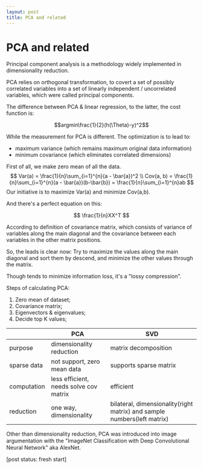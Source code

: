 ```yaml
---
layout: post
title: PCA and related
---
```


# PCA and related

Principal component analysis is a methodology widely implemented in dimensionality reduction.

PCA relies on orthogonal transformation, to covert a set of possibly correlated variables into a set of linearly independent / uncorrelated variables, which were called principal components.

The difference between PCA & linear regression, to the latter, the cost function is:

$$argmin\frac{1}{2}(h(\Theta)-y)^2$$

While the measurement for PCA is different. The optimization is to lead to:

* maximum variance (which remains maximum original data information)
* minimum covariance (which eliminates correlated dimensions)

First of all, we make zero mean of all the data.
$$
Var(a) = \frac{1}{n}\sum_{i=1}^{n}(a - \bar{a})^2
\\
Cov(a, b) = \frac{1}{n}\sum_{i=1}^{n}(a - \bar{a})(b-\bar{b}) = \frac{1}{n}\sum_{i=1}^{n}ab
$$
Our initiative is to maximize Var(a) and minimize Cov(a,b).

And there's a perfect equation on this:

$$
\frac{1}{n}XX^T
$$

According to definition of covariance matrix, which consists of variance of variables along the main diagonal and the covariance between each variables in the other matrix positions.

So, the leads is clear now:
Try to maximize the values along the main diagonal and sort them by descend, and minimize the other values through the matrix.




Though tends to minimize information loss, it's a "lossy compression". 

Steps of calculating PCA:
1. Zero mean of dataset;
2. Covariance matrix;
3. Eigenvectors & eigenvalues;
4. Decide top K values;

|     | PCA  | SVD
|  ----  | ----  | ----
| purpose  | dimensionality reduction | matrix decomposition
| sparse data  | not support, zero mean data | supports sparse matrix
| computation | less efficient, needs solve cov matrix  | efficient
| reduction | one way, dimensionality | bilateral, dimensionality(right matrix) and sample numbers(left matrix)


Other than dimensionality reduction, PCA was introduced into image argumentation with the "ImageNet Classiﬁcation with Deep Convolutional Neural Network" aka AlexNet.

[post status: fresh start]